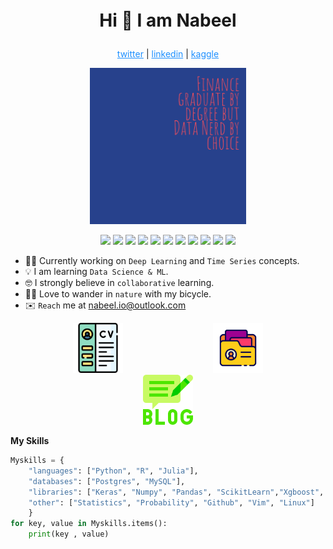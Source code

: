 
<p align="center" style="font-size: 200%;"><b>Hi 👋 I am Nabeel</b></p>
<p align="center">
    <a href="https://twitter.com/floopybits" style="color:dodgerblue">twitter</a> |
    <a href="https://www.linkedin.com/in/nabeel-hasan-08b2a615a/" style="color:dodgerblue">linkedin</a> |
    <a href="https://www.kaggle.com/floopybits" style="color:dodgerblue">kaggle</a> 
</p>

<p align="center"><img src="photo/FloopyBits13.png" width=250>
</p>

<p align="center">
<img  src="https://cdn.jsdelivr.net/gh/devicons/devicon/icons/python/python-original.svg"/ width=25>
<img
 src="https://www.r-project.org/logo/Rlogo.svg" width=25>
<img src="https://cdn.jsdelivr.net/gh/devicons/devicon/icons/julia/julia-original.svg" width=25 />
<img 
src="https://upload.wikimedia.org/wikipedia/commons/1/18/ISO_C%2B%2B_Logo.svg" width=25>
<img src="https://cdn.jsdelivr.net/gh/devicons/devicon/icons/postgresql/postgresql-original.svg" width=25/>
<img src="https://cdn.jsdelivr.net/gh/devicons/devicon/icons/mysql/mysql-original.svg" width=25/>
<img
src="https://pandas.pydata.org/static/img/pandas_mark.svg" width=25>
<img
src="https://upload.wikimedia.org/wikipedia/commons/0/05/Scikit_learn_logo_small.svg" width=25>
<img src="https://cdn.jsdelivr.net/gh/devicons/devicon/icons/tensorflow/tensorflow-original.svg" width=25/>
<img src="https://cdn.jsdelivr.net/gh/devicons/devicon/icons/vim/vim-original.svg" width=25/>
<img src="https://cdn.jsdelivr.net/gh/devicons/devicon/icons/linux/linux-original.svg" width=25 />
</p>          


* 👨‍💻 Currently working on `Deep Learning`  and `Time Series` concepts.
* 💡 I am learning `Data Science & ML`.
* 🤓 I strongly believe in `collaborative` learning.
* 🚴‍♂️ Love to wander in `nature` with my bicycle.
* ✉️ `Reach` me at nabeel.io@outlook.com


<p align="center">
<a href="https://nabeel-io.github.io/resume-info/"><img src="photo/cv.png" width=80, hspace=70></a>
<a href="https://github.com/nabeel-io/resume-info"><img src="photo/portfolio.png" width = 80, hspace=70></a>
<a href="https://medium.com/@floopybits"><img src="photo/blog.png" width = 80, hspace=70></a>
</p>


**My Skills**

```python
Myskills = {
    "languages": ["Python", "R", "Julia"],
    "databases": ["Postgres", "MySQL"],
    "libraries": ["Keras", "Numpy", "Pandas", "ScikitLearn","Xgboost", "Dplyr", "ggplot2"],
    "other": ["Statistics", "Probability", "Github", "Vim", "Linux"]
    }
for key, value in Myskills.items():
    print(key , value)
```
